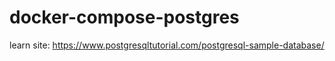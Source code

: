 # docker-compose-postgres

learn site: <https://www.postgresqltutorial.com/postgresql-sample-database/>
